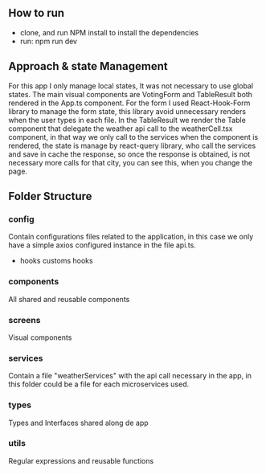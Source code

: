 ## How to run

- clone, and run NPM install to install the dependencies
- run: npm run dev

## Approach & state Management

For this app I only manage local states, It was not necessary to use global states.
The main visual components are VotingForm and TableResult both rendered in the App.ts component.
For the form I used React-Hook-Form library to manage the form state,  this library avoid 
unnecessary renders when the user types in each file. 
In the TableResult we render the Table component that delegate the weather api call to the weatherCell.tsx
component, in that way we only call to the services when the component is rendered, the state is manage by
react-query library, who call the services and save in cache the response, so once the response is obtained, is not necessary more calls for that city, you can see this, when you change the page.

## Folder Structure

 ### config
Contain configurations files related to the application, in this case we only have a simple axios configured instance in the file api.ts. 

- hooks
customs hooks

### components
All shared and reusable components 

### screens
Visual components 

### services
Contain a file "weatherServices" with the api call necessary in the app, in this folder could be a file for each microservices used.

### types 
Types and Interfaces shared along de app 

### utils 
Regular expressions and reusable functions